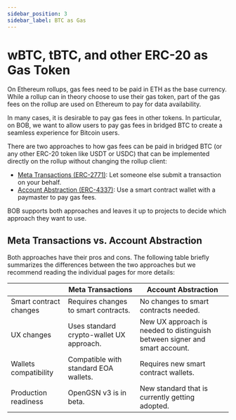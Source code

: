 ```yaml
---
sidebar_position: 3
sidebar_label: BTC as Gas
---
```


# wBTC, tBTC, and other ERC-20 as Gas Token

On Ethereum rollups, gas fees need to be paid in ETH as the base currency. While a rollup can in theory choose to use their gas token, part of the gas fees on the rollup are used on Ethereum to pay for data availability.

In many cases, it is desirable to pay gas fees in other tokens. In particular, on BOB, we want to allow users to pay gas fees in bridged BTC to create a seamless experience for Bitcoin users.

There are two approaches to how gas fees can be paid in bridged BTC (or any other ERC-20 token like USDT or USDC) that can be implemented directly on the rollup without changing the rollup client:

- [Meta Transactions (ERC-2771)](meta-transactions): Let someone else submit a transaction on your behalf.
- [Account Abstraction (ERC-4337)](account-abstraction): Use a smart contract wallet with a paymaster to pay gas fees.

BOB supports both approaches and leaves it up to projects to decide which approach they want to use.

## Meta Transactions vs. Account Abstraction

Both approaches have their pros and cons. The following table briefly summarizes the differences between the two approaches but we recommend reading the individual pages for more details:

|                        | Meta Transactions                        | Account Abstraction                                                        |
| ---------------------- | ---------------------------------------- | -------------------------------------------------------------------------- |
| Smart contract changes | Requires changes to smart contracts.     | No changes to smart contracts needed.                                      |
| UX changes             | Uses standard crypto-wallet UX approach. | New UX approach is needed to distinguish between signer and smart account. |
| Wallets compatibility  | Compatible with standard EOA wallets.    | Requires new smart contract wallets.                                       |
| Production readiness   | OpenGSN v3 is in beta.                   | New standard that is currently getting adopted.                            |

